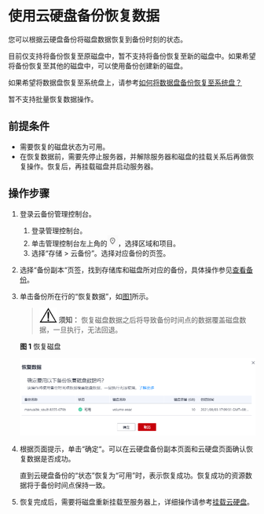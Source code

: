 # 使用云硬盘备份恢复数据<a name="cbr_03_0033"></a>

您可以根据云硬盘备份将磁盘数据恢复到备份时刻的状态。

目前仅支持将备份恢复至原磁盘中，暂不支持将备份恢复至新的磁盘中。如果希望将备份恢复至其他的磁盘中，可以使用备份创建新的磁盘。

如果希望将数据盘恢复至系统盘上，请参考[如何将数据盘备份恢复至系统盘？](https://support.huaweicloud.com/cbr_faq/cbr_06_0060.html)

暂不支持批量恢复数据操作。

## 前提条件<a name="section189951032185019"></a>

-   需要恢复的磁盘状态为可用。
-   在恢复数据前，需要先停止服务器，并解除服务器和磁盘的挂载关系后再做恢复操作。恢复后，再挂载磁盘并启动服务器。

## 操作步骤<a name="section17288165385014"></a>

1.  登录云备份管理控制台。
    1.  登录管理控制台。
    2.  单击管理控制台左上角的![](figures/icon-region.png)，选择区域和项目。
    3.  选择“存储 \> 云备份”。选择对应备份的页签。

2.  选择“备份副本“页签，找到存储库和磁盘所对应的备份，具体操作参见[查看备份](查看备份.md)。
3.  单击备份所在行的“恢复数据”，如[图1](#fig122481021113018)所示。

    >![](public_sys-resources/icon-notice.gif) **须知：** 
    >恢复磁盘数据之后将导致备份时间点的数据覆盖磁盘数据，一旦执行，无法回退。

    **图 1**  恢复磁盘<a name="fig122481021113018"></a>  
    

    ![](figures/Snipaste_2021-08-03_17-24-26.png)

4.  根据页面提示，单击“确定“。可以在云硬盘备份副本页面和云硬盘页面确认恢复数据是否成功。

    直到云硬盘备份的“状态”恢复为“可用”时，表示恢复成功。恢复成功的资源数据将于备份时间点保持一致。

5.  恢复完成后，需要将磁盘重新挂载至服务器上，详细操作请参考[挂载云硬盘](https://support.huaweicloud.com/usermanual-evs/evs_01_0075.html)。


